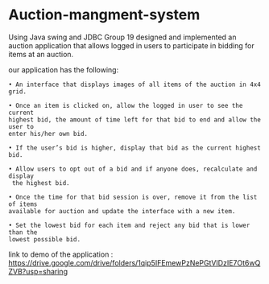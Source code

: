 # Auction-mangment-system
Using Java swing and JDBC
Group 19 designed and implemented an auction application that allows logged in users to participate in bidding for items at an auction. 
   
 our  application has the following:
   
    • An interface that displays images of all items of the auction in 4x4 grid.

 	• Once an item is clicked on, allow the logged in user to see the current
  	highest bid, the amount of time left for that bid to end and allow the user to
  	enter his/her own bid.
	
  	• If the user’s bid is higher, display that bid as the current highest bid.

 	• Allow users to opt out of a bid and if anyone does, recalculate and display
 	 the highest bid.

  	• Once the time for that bid session is over, remove it from the list of items
  	available for auction and update the interface with a new item.

  	• Set the lowest bid for each item and reject any bid that is lower than the
  	lowest possible bid.
	
link to demo of the application : https://drive.google.com/drive/folders/1qip5IFEmewPzNePGtVIDzIE7Ot6wQZVB?usp=sharing
